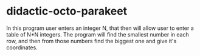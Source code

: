 # didactic-octo-parakeet
In this program user enters an integer N,  that then will allow user to enter a table of N*N integers. 
The program will find the smallest number in each row, and then from those numbers find the biggest one and give it's coordinates. 

